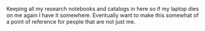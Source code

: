 Keeping all my research notebooks and catalogs in here so if my laptop dies on me again I have it somewhere. Eventually want to make this somewhat of a point of reference for people that are not just me.
